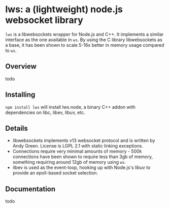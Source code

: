# lws: a (lightweight) node.js websocket library 
```lws``` is a libwebsockets wrapper for Node.js and C++. It implements a similar interface as the one available in ```ws```.
By using the C library libwebsockets as a base, it has been shown to scale 5-16x better in memory usage compared to ```ws```.

## Overview
todo
## Installing
```npm install lws``` will install lws.node, a binary C++ addon with dependencies on libc, libev, libuv, etc.

## Details
* libwebsockets implements v13 websocket protocol and is written by Andy Green. License is LGPL 2.1 with static linking exceptions.
* Connections require very minimal amounts of memory - 500k connections have been shown to require less than 3gb of memory, something requiring around 12gb of memory using ```ws```.
* libev is used as the event-loop, hooking up with Node.js's libuv to provide an epoll-based socket selection.

## Documentation
todo
